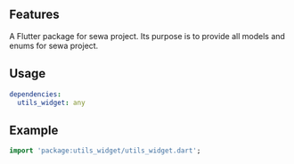 <!-- 
This README describes the package. If you publish this package to pub.dev,
this README's contents appear on the landing page for your package.

For information about how to write a good package README, see the guide for
[writing package pages](https://dart.dev/guides/libraries/writing-package-pages). 

For general information about developing packages, see the Dart guide for
[creating packages](https://dart.dev/guides/libraries/create-library-packages)
and the Flutter guide for
[developing packages and plugins](https://flutter.dev/developing-packages). 
-->

## Features

A Flutter package for sewa project. Its purpose is to provide all models and enums for sewa project.

## Usage

```pubspec.yaml
dependencies: 
  utils_widget: any
```

## Example
```dart
import 'package:utils_widget/utils_widget.dart';
```

